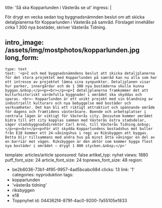 title: 'Så ska Kopparlunden i Västerås se ut'
ingress: |
  <p>För drygt en vecka sedan tog byggnadsnämnden beslut om att skicka detaljplanerna för Kopparlunden i Västerås på samråd. Förslaget innehåller cirka 1 300 nya bostäder, skriver Västerås Tidning.
  </p>
  
intro_image: /assets/img/mostphotos/kopparlunden.jpg
long_form:
  -
    type: text
    text: '<p>I och med byggnadsnämndens beslut att skicka detaljplanerna för det stora projektet med Kopparlunden på samråd kan nu alla som har ett intresse av projektet lämna sina synpunkter. Detaljplanen visar hur parker, innergårdar och de 1 300 nya bostäderna skulle kunna byggas.&nbsp;</p><p><br></p><p>I detaljplanerna framkommer det att kulturhistoriskt värdefulla byggnader i området ska skyddas och sparas. <br>– Kopparlunden är ett unikt projekt med sin blandning av industriellt kulturarv och nya bebyggelse med bostäder och verksamheter. Det kan bli ett riktigt attraktivt och spännande område för dagens och framtidens västeråsare. Boende och arbetsplatser i centrala lägen är viktigt för Västerås city. Dessutom kommer området bidra till att city kopplas samman med Västerås östra stadsdelar, säger stadsbyggnadsdirektör Carl Arnö, till Västerås Tidning.&nbsp;</p><p><br></p><p>För att skydda Kopparlundens bostadshus mot buller från E18 kommer ett 24-våningshus i regi av Riksbyggen att byggas. Detta blir tillsammans med andra hus på minst åtta våningar en del av en barriär mot vägen. Riksbyggen är den aktör som kommer bygga flest nya bostäder i området – drygt 1 000 stycken.&nbsp;</p>'
template: articles/article
sponsored: false
artikel_typ: nyhet
views: 1880
puff_font_size: 24
article_font_size: 24
topnews_font_size: 48
region:
  - be2b6036-73b1-4f95-9957-4ad5bcabc684
clicks: 13
link: '1'
categories: nyproduktion
tags:
  - kopparlunden
  - 'västerås tidning'
  - riksbyggen
  - e18
  - Toppnyhet
id: 044362f4-879f-4ac0-9200-7a55105e1833
